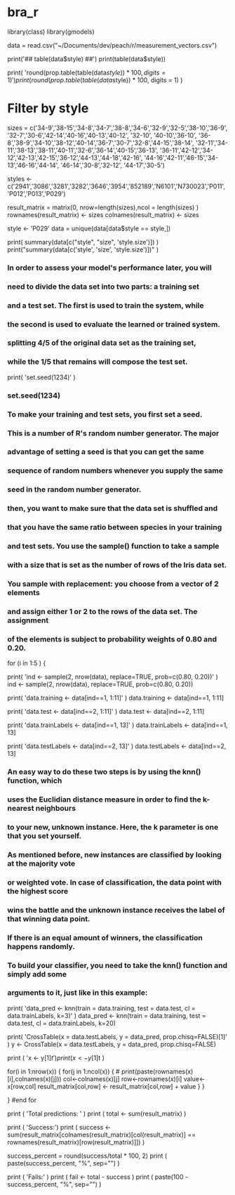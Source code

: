 # bra_r


library(class)
library(gmodels)

data = read.csv("~/Documents/dev/peach/r/measurement_vectors.csv")

print('## table(data$style) ##')
print(table(data$style))

print( 'round(prop.table(table(data$style)) * 100, digits = 1)' )
print( round(prop.table(table(data$style)) * 100, digits = 1)  )

# Filter by style

sizes = c('34-9','38-15','34-8','34-7','38-8','34-6','32-9','32-5','38-10','36-9', 
          '32-7','30-6','42-14','40-16','40-13','40-12', '32-10', '40-10','36-10',
          '36-8','38-9','34-10','38-12','40-14','36-7','30-7','32-8','44-15','38-14', 
          '32-11','34-11','38-13','38-11','40-11','32-6','36-14','40-15','36-13', 
          '36-11','42-12','34-12','42-13','42-15','36-12','44-13','44-18','42-16',
          '44-16','42-11','46-15','34-13','46-16','44-14', '46-14','30-8','32-12',
          '44-17','30-5') 

styles <- c('2941','3086','3281','3282','3646','3954','852189','N6101','N730023','P011', 'P012','P013','P029')

result_matrix = matrix(0, nrow=length(sizes),ncol = length(sizes) )
rownames(result_matrix) <- sizes
colnames(result_matrix) <- sizes

style <- 'P029'
data = unique(data[data$style == style,])


print( summary(data[c("style", "size", 'style.size')]) )
print("summary(data[c('style', 'size', 'style.size')])" )

### In order to assess your model's performance later, you will 
### need to divide the data set into two parts: a training set 
### and a test set. The first is used to train the system, while 
### the second is used to evaluate the learned or trained system. 
### splitting 4/5 of the original data set as the training set, 
### while the 1/5 that remains will compose the test set.

print( 'set.seed(1234)' ) 
### set.seed(1234)

### To make your training and test sets, you first set a seed. 
### This is a number of R's random number generator. The major 
### advantage of setting a seed is that you can get the same 
### sequence of random numbers whenever you supply the same 
### seed in the random number generator.

### then, you want to make sure that the data set is shuffled and 
### that you have the same ratio between species in your training 
### and test sets. You use the sample() function to take a sample 
### with a size that is set as the number of rows of the Iris data set. 
### You sample with replacement: you choose from a vector of 2 elements 
### and assign either 1 or 2 to the rows of the data set. The assignment 
### of the elements is subject to probability weights of 0.80 and 0.20.

for (i in 1:5 ) {
  
print( 'ind <- sample(2, nrow(data), replace=TRUE, prob=c(0.80, 0.20))' )
ind <- sample(2, nrow(data), replace=TRUE, prob=c(0.80, 0.20))

print( 'data.training <- data[ind==1, 1:11]' )
data.training <- data[ind==1, 1:11]

print( 'data.test <- data[ind==2, 1:11]' )
data.test <- data[ind==2, 1:11]

print( 'data.trainLabels <- data[ind==1, 13]' )
data.trainLabels <- data[ind==1, 13]

print( 'data.testLabels <- data[ind==2, 13]' )
data.testLabels <- data[ind==2, 13]

### An easy way to do these two steps is by using the knn() function, which 
### uses the Euclidian distance measure in order to find the k-nearest neighbours 
### to your new, unknown instance. Here, the k parameter is one that you set yourself. 
### As mentioned before, new instances are classified by looking at the majority vote 
### or weighted vote. In case of classification, the data point with the highest score 
### wins the battle and the unknown instance receives the label of that winning data point. 
### If there is an equal amount of winners, the classification happens randomly.

### To build your classifier, you need to take the knn() function and simply add some 
### arguments to it, just like in this example:

print( 'data_pred <- knn(train = data.training, test = data.test, cl = data.trainLabels, k=3)' )
data_pred <- knn(train = data.training, test = data.test, cl = data.trainLabels, k=20)

print( 'CrossTable(x = data.testLabels, y = data_pred, prop.chisq=FALSE)[1]' )
y <- CrossTable(x = data.testLabels, y = data_pred, prop.chisq=FALSE)

print ( 'x <- y[1]$t'  )
print ( x <- y[1]$t  )

for(i in 1:nrow(x))
{
  for(j in 1:ncol(x))
  {
    # print(paste(rownames(x)[i],colnames(x)[j]))
    col<-colnames(x)[j]
    row<-rownames(x)[i]
    value<-x[row,col]
    result_matrix[col,row] <- result_matrix[col,row] + value
  }
}

} #end for

print ( 'Total predictions: ' )
print ( total <- sum(result_matrix) )

print ( 'Success:')
print ( success <- sum(result_matrix[colnames(result_matrix)[col(result_matrix)] == rownames(result_matrix)[row(result_matrix)]]) )

success_percent = round(success/total * 100, 2)
print ( paste(success_percent, "%", sep="")  )

print ( 'Fails:'  )
print ( fail <- total - success )
print ( paste(100 - success_percent, "%", sep="")  )
